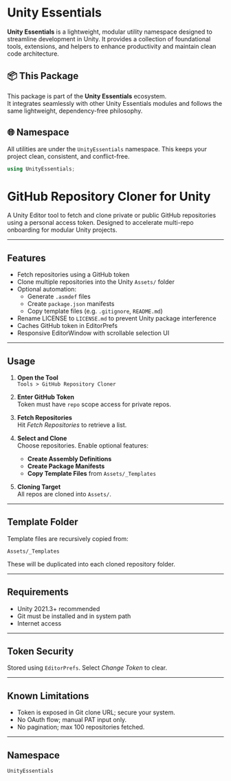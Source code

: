 # Unity Essentials

**Unity Essentials** is a lightweight, modular utility namespace designed to streamline development in Unity. 
It provides a collection of foundational tools, extensions, and helpers to enhance productivity and maintain clean code architecture.

## 📦 This Package

This package is part of the **Unity Essentials** ecosystem.  
It integrates seamlessly with other Unity Essentials modules and follows the same lightweight, dependency-free philosophy.

## 🌐 Namespace

All utilities are under the `UnityEssentials` namespace. This keeps your project clean, consistent, and conflict-free.

```csharp
using UnityEssentials;
```

# GitHub Repository Cloner for Unity

A Unity Editor tool to fetch and clone private or public GitHub repositories using a personal access token. Designed to accelerate multi-repo onboarding for modular Unity projects.

---

## Features

- Fetch repositories using a GitHub token
- Clone multiple repositories into the Unity `Assets/` folder
- Optional automation:
  - Generate `.asmdef` files
  - Create `package.json` manifests
  - Copy template files (e.g. `.gitignore`, `README.md`)
- Rename LICENSE to `LICENSE.md` to prevent Unity package interference
- Caches GitHub token in EditorPrefs
- Responsive EditorWindow with scrollable selection UI

---

## Usage

1. **Open the Tool**  
   `Tools > GitHub Repository Cloner`

2. **Enter GitHub Token**  
   Token must have `repo` scope access for private repos.

3. **Fetch Repositories**  
   Hit *Fetch Repositories* to retrieve a list.

4. **Select and Clone**  
   Choose repositories. Enable optional features:
   - **Create Assembly Definitions**
   - **Create Package Manifests**
   - **Copy Template Files** from `Assets/_Templates`

5. **Cloning Target**  
   All repos are cloned into `Assets/`.

---

## Template Folder

Template files are recursively copied from:

`Assets/_Templates`

These will be duplicated into each cloned repository folder.

---

## Requirements

- Unity 2021.3+ recommended
- Git must be installed and in system path
- Internet access

---

## Token Security

Stored using `EditorPrefs`. Select *Change Token* to clear.

---

## Known Limitations

- Token is exposed in Git clone URL; secure your system.
- No OAuth flow; manual PAT input only.
- No pagination; max 100 repositories fetched.

---

## Namespace

```csharp
UnityEssentials